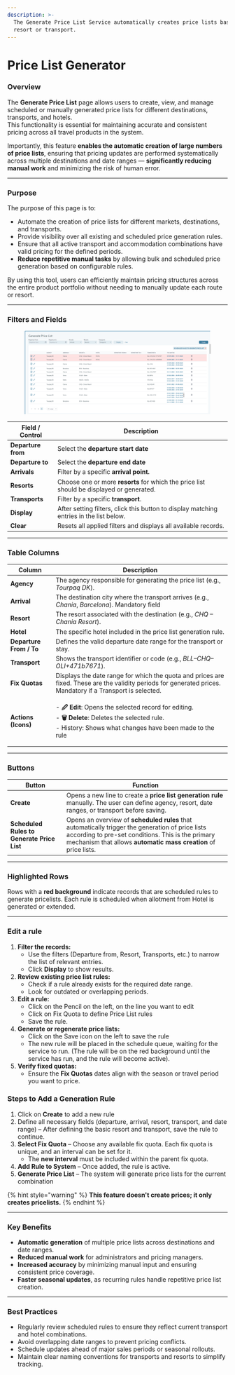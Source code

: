 ```yaml
---
description: >-
  The Generate Price List Service automatically creates price lists based on a
  resort or transport.
---
```


# Price List Generator

### **Overview**

The **Generate Price List** page allows users to create, view, and manage scheduled or manually generated price lists for different destinations, transports, and hotels.\
This functionality is essential for maintaining accurate and consistent pricing across all travel products in the system.

Importantly, this feature **enables the automatic creation of large numbers of price lists**, ensuring that pricing updates are performed systematically across multiple destinations and date ranges — **significantly reducing manual work** and minimizing the risk of human error.

***

### **Purpose**

The purpose of this page is to:

* Automate the creation of price lists for different markets, destinations, and transports.
* Provide visibility over all existing and scheduled price generation rules.
* Ensure that all active transport and accommodation combinations have valid pricing for the defined periods.
* **Reduce repetitive manual tasks** by allowing bulk and scheduled price generation based on configurable rules.

By using this tool, users can efficiently maintain pricing structures across the entire product portfolio without needing to manually update each route or resort.

***

### **Filters and Fields**

<figure><img src=".gitbook/assets/image.png" alt=""><figcaption></figcaption></figure>

| **Field / Control** | **Description**                                                                           |
| ------------------- | ----------------------------------------------------------------------------------------- |
| **Departure from**  | Select the **departure start date**                                                       |
| **Departure to**    | Select the **departure end date**                                                         |
| **Arrivals**        | Filter by a specific **arrival point.**                                                   |
| **Resorts**         | Choose one or more **resorts** for which the price list should be displayed or generated. |
| **Transports**      | Filter by a specific **transport**.                                                       |
| **Display**         | After setting filters, click this button to display matching entries in the list below.   |
| **Clear**           | Resets all applied filters and displays all available records.                            |

***

### **Table Columns**

| **Column**              | **Description**                                                                                                                                                                                   |
| ----------------------- | ------------------------------------------------------------------------------------------------------------------------------------------------------------------------------------------------- |
| **Agency**              | The agency responsible for generating the price list (e.g., _Tourpaq DK_).                                                                                                                        |
| **Arrival**             | The destination city where the transport arrives (e.g., _Chania_, _Barcelona_). Mandatory field                                                                                                   |
| **Resort**              | The resort associated with the destination (e.g., _CHQ – Chania Resort_).                                                                                                                         |
| **Hotel**               | The specific hotel included in the price list generation rule.                                                                                                                                    |
| **Departure From / To** | Defines the valid departure date range for the transport or stay.                                                                                                                                 |
| **Transport**           | Shows the transport identifier or code (e.g., _BLL–CHQ–OLI+471b7671_).                                                                                                                            |
| **Fix Quotas**          | Displays the date range for which the quota and prices are fixed. These are the validity periods for generated prices. Mandatory if a Transport is selected.                                      |
| **Actions (Icons)**     | <p>- <strong>🖉 Edit</strong>: Opens the selected record for editing.<br>- <strong>🗑 Delete</strong>: Deletes the selected rule.<br>- History: Shows what changes have been made to the rule</p> |

***

### **Buttons**

| **Button**                                 | **Function**                                                                                                                                                                                                             |
| ------------------------------------------ | ------------------------------------------------------------------------------------------------------------------------------------------------------------------------------------------------------------------------ |
| **Create**                                 | Opens a new line to create a **price list generation rule** manually. The user can define agency, resort, date ranges, or transport before saving.                                                                       |
| **Scheduled Rules to Generate Price List** | Opens an overview of **scheduled rules** that automatically trigger the generation of price lists according to pre-set conditions. This is the primary mechanism that allows **automatic mass creation** of price lists. |

***

### **Highlighted Rows**

Rows with a **red background** indicate records that are scheduled rules to generate pricelists. Each rule is scheduled when allotment from Hotel is generated or extended.

***

### **Edit a rule**

1. **Filter the records:**
   * Use the filters (Departure from, Resort, Transports, etc.) to narrow the list of relevant entries.
   * Click **Display** to show results.
2. **Review existing price list rules:**
   * Check if a rule already exists for the required date range.
   * Look for outdated or overlapping periods.
3. **Edit a rule:**
   * Click on the Pencil on the left, on the line you want to edit
   * Click on Fix Quota to define Price List rules
   * Save the rule.
4. **Generate or regenerate price lists:**
   * Click on the Save icon on the left to save the rule
   * The new rule will be placed in the schedule queue, waiting for the service to run. (The rule will be on the red background until the service has run, and the rule will become active).
5. **Verify fixed quotas:**
   * Ensure the **Fix Quotas** dates align with the season or travel period you want to price.

### **Steps to Add a Generation Rule**

1. Click on **Create** to add a new rule
2. Define all necessary fields (departure, arrival, resort, transport, and date range)  – After defining the basic resort and transport, save the rule to continue.
3. **Select Fix Quota** – Choose any available fix quota. Each fix quota is unique, and an interval can be set for it.
   * The **new interval** must be included within the parent fix quota.
4. **Add Rule to System** – Once added, the rule is active.
5. **Generate Price List** – The system will generate price lists for the current combination&#x20;

{% hint style="warning" %}
**This feature doesn't create prices; it only creates pricelists.**
{% endhint %}

***

### **Key Benefits**

* **Automatic generation** of multiple price lists across destinations and date ranges.
* **Reduced manual work** for administrators and pricing managers.
* **Increased accuracy** by minimizing manual input and ensuring consistent price coverage.
* **Faster seasonal updates**, as recurring rules handle repetitive price list creation.

***

### **Best Practices**

* Regularly review scheduled rules to ensure they reflect current transport and hotel combinations.
* Avoid overlapping date ranges to prevent pricing conflicts.
* Schedule updates ahead of major sales periods or seasonal rollouts.
* Maintain clear naming conventions for transports and resorts to simplify tracking.
